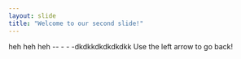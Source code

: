 ```yaml
---
layout: slide
title: "Welcome to our second slide!"
---
```

heh heh heh -- - - -dkdkkdkdkdkdkk
Use the left arrow to go back!
